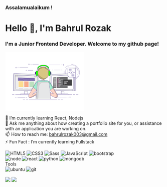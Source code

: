  
### Assalamualaikum !
### <h1>Hello 👋, I'm Bahrul Rozak</h1>
### I'm a Junior Frontend Developer. Welcome to my github page! <br>
<img align="center" alt="GIF" src="https://raw.githubusercontent.com/devSouvik/devSouvik/master/gif3.gif" width="250"/>

 🌱 I’m currently learning React, Nodejs <br> 
 💬 Ask me anything about how creating a portfolio site for you, or assistance with an application you are working on. <br>
 📫 How to reach me: bahrulrozak003@gmail.com <br>
 ⚡ Fun Fact : I’m currently learning Fullstack <br>

![HTML5](https://img.shields.io/badge/html%205-grey?style=for-the-badge&logo=html5&logoColor=white&labelColor=ee1717)
![CSS3](https://img.shields.io/badge/css%203-grey?style=for-the-badge&logo=css3&logoColor=white&labelColor=ee1717)
![Sass](https://img.shields.io/badge/sass-grey?style=for-the-badge&logo=sass&logoColor=white&labelColor=ee1717)
![JavaScript](https://img.shields.io/badge/-JavaScript-grey?style=for-the-badge&logo=javascript&logoColor=white&labelColor=ee1717)
![bootstrap](https://img.shields.io/badge/-bootstrap-grey?style=for-the-badge&logo=bootstrap&logoColor=white&labelColor=ee1717)
<br>
![node](https://img.shields.io/badge/-node-grey?style=for-the-badge&logo=node.js&logoColor=white&labelColor=ee1717)
![react](https://img.shields.io/badge/-react-grey?style=for-the-badge&logo=react&logoColor=white&labelColor=ee1717)
![python](https://img.shields.io/badge/-python-grey?style=for-the-badge&logo=python&logoColor=white&labelColor=ee1717)
![mongodb](https://img.shields.io/badge/-mongodb-grey?style=for-the-badge&logo=mongodb&logoColor=white&labelColor=ee1717)
<br>
Tools
<br>
![ubuntu](https://img.shields.io/badge/-ubuntu-grey?style=for-the-badge&logo=ubuntu&logoColor=white&labelColor=ee1717)
![git](https://img.shields.io/badge/-git-grey?style=for-the-badge&logo=git&logoColor=white&labelColor=ee1717)

<img align="center" src="https://github-readme-stats.vercel.app/api?username=Bahrul-Rozak&title_color=fff&icon_color=fff&text_color=fff&bg_color=3D3B3B&hide=css%2Chtml&layout=compact"> 
<img align="center" src="https://github-readme-stats.vercel.app/api/top-langs/?username=Bahrul-Rozak&&show_icons=true&title_color=fff&icon_color=fff&text_color=fff&bg_color=3D3B3B&hide=contribs"/>


